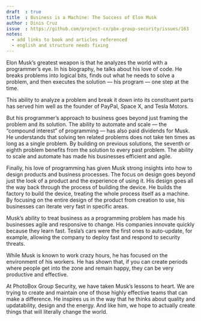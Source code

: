 ```yaml
---
draft  : true
title  : Business is a Machine: The Success of Elon Musk
author : Dinis Cruz
issue  : https://github.com/project-cx/pbx-group-security/issues/163
notes:
  - add links to book and articles referenced
  - english and structure needs fixing
---
```


Elon Musk’s greatest weapon is that he analyzes the world with a programmer’s eye. In his biography, he talks about his love of code. He breaks problems into logical bits, finds out what he needs to solve a problem, and then executes the solution — his program — one step at the time.

This ability to analyze a problem and break it down into its constituent parts has served him well as the founder of PayPal, Space X, and Tesla Motors. 

But his programmer’s approach to business goes beyond just framing the problem and its solution. The ability to automate and scale — the “compound interest” of programming — has also paid dividends for Musk. He understands that solving ten related problems does not take ten times as long as a single problem. By building on previous solutions, the seventh or eighth problem benefits from the solution to every past problem. The ability to scale and automate has made his businesses efficient and agile.

Finally, his love of programming has given Musk strong insights into how to design products and business processes. The focus on design goes beyond just the look of a product and the experience of using it. His design goes all the way back through the process of building the device. He builds the factory to build the device, treating the whole process itself as a machine. By focusing on the entire design of the product from creation to use, his businesses can iterate very fast in specific areas.

Musk’s ability to treat business as a programming problem has made his businesses agile and responsive to change. His companies innovate quickly because they learn fast. Tesla’s cars were the first ones to auto-update, for example, allowing the company to deploy fast and respond to security threats.

While Musk is known to work crazy hours, he has focused on the environment of his workers. He has shown that, if you can create periods where people get into the zone and remain happy, they can be very productive and effective. 

At PhotoBox Group Security, we have taken Musk’s lessons to heart. We are trying to create and maintain one of those highly effective teams that can make a difference. He inspires us in the way that he thinks about quality and updatability, design and the energy. And like him, we hope to actually create things that will literally change the world.

